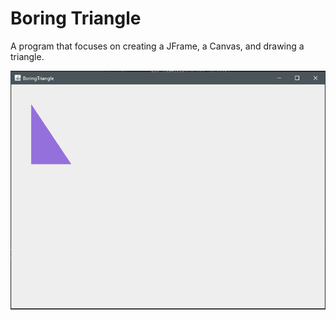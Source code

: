 # Boring Triangle
A program that focuses on creating a JFrame, a Canvas, and drawing a triangle.

![](BoringTriangle.PNG)
